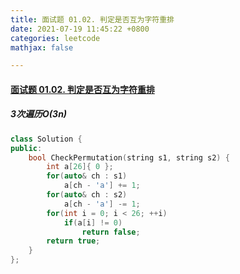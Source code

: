 ```yaml
---
title: 面试题 01.02. 判定是否互为字符重排
date: 2021-07-19 11:45:22 +0800
categories: leetcode
mathjax: false

---
```


#### [面试题 01.02. 判定是否互为字符重排](https://leetcode-cn.com/problems/check-permutation-lcci/)

##### 3次遍历O(3n)

```c++
class Solution {
public:
    bool CheckPermutation(string s1, string s2) {
        int a[26]{ 0 };
        for(auto& ch : s1)
            a[ch - 'a'] += 1;
        for(auto& ch : s2)
            a[ch - 'a'] -= 1;
        for(int i = 0; i < 26; ++i)
            if(a[i] != 0)
                return false;
        return true;
    }
};
```
